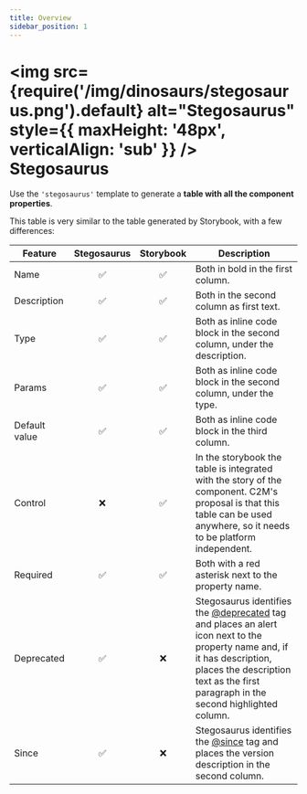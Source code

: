 ```yaml
---
title: Overview
sidebar_position: 1
---
```


# <img src={require('/img/dinosaurs/stegosaurus.png').default} alt="Stegosaurus" style={{ maxHeight: '48px', verticalAlign: 'sub' }} /> Stegosaurus

Use the `'stegosaurus'` template to generate a **table with all the component properties**.

This table is very similar to the table generated by Storybook, with a few differences:

| Feature       | Stegosaurus | Storybook | Description                                                                                                                                                                                                                                                |
| ------------- | :---------: | :-------: | ---------------------------------------------------------------------------------------------------------------------------------------------------------------------------------------------------------------------------------------------------------- |
| Name          |     ✅      |    ✅     | Both in bold in the first column.                                                                                                                                                                                                                          |
| Description   |     ✅      |    ✅     | Both in the second column as first text.                                                                                                                                                                                                                   |
| Type          |     ✅      |    ✅     | Both as inline code block in the second column, under the description.                                                                                                                                                                                     |
| Params        |     ✅      |    ✅     | Both as inline code block in the second column, under the type.                                                                                                                                                                                            |
| Default value |     ✅      |    ✅     | Both as inline code block in the third column.                                                                                                                                                                                                             |
| Control       |     ❌      |    ✅     | In the storybook the table is integrated with the story of the component. C2M's proposal is that this table can be used anywhere, so it needs to be platform independent.                                                                                  |
| Required      |     ✅      |    ✅     | Both with a red asterisk next to the property name.                                                                                                                                                                                                        |
| Deprecated    |     ✅      |    ❌     | Stegosaurus identifies the [@deprecated](https://tsdoc.org/pages/tags/deprecated/) tag and places an alert icon next to the property name and, if it has description, places the description text as the first paragraph in the second highlighted column. |
| Since         |     ✅      |    ❌     | Stegosaurus identifies the [@since](https://jsdoc.app/tags-since.html) tag and places the version description in the second column.                                                                                                                        |
